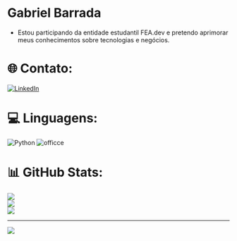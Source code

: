 # Gabriel Barrada
* Estou participando da entidade estudantil FEA.dev e pretendo aprimorar meus conhecimentos sobre tecnologias e negócios.


# 🌐 Contato:
[![LinkedIn](https://img.shields.io/badge/LinkedIn-0077B5?style=for-the-badge&logo=linkedin&logoColor=white)](https://www.linkedin.com/in/gabriel-barrada-34bb47260/) 
# 💻 Linguagens:
![Python](https://img.shields.io/badge/python-3670A0?style=for-the-badge&logo=python&logoColor=ffdd54)
![officce](https://img.shields.io/badge/Microsoft_Excel-217346?style=for-the-badge&logo=microsoft-excel&logoColor=white)
# 📊 GitHub Stats:
![](https://github-readme-stats.vercel.app/api?username=Gabriel-Barrada&theme=highcontrast&hide_border=true&include_all_commits=false&count_private=false)<br/>
![](https://github-readme-streak-stats.herokuapp.com/?user=Gabriel-Barrada&theme=highcontrast&hide_border=true)<br/>
![](https://github-readme-stats.vercel.app/api/top-langs/?username=Gabriel-Barrada&theme=highcontrast&hide_border=true&include_all_commits=false&count_private=false&layout=compact)

---
[![](https://visitcount.itsvg.in/api?id=Gabriel-Barrada&icon=2&color=13)](https://visitcount.itsvg.in)

<!-- Proudly created with GPRM ( https://gprm.itsvg.in ) -->

